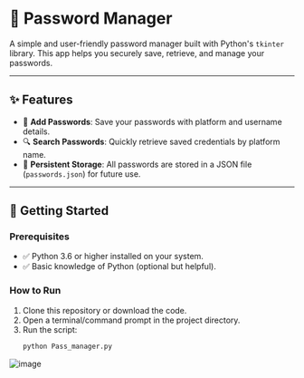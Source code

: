 # 🔐 Password Manager

A simple and user-friendly password manager built with Python's `tkinter` library. This app helps you securely save, retrieve, and manage your passwords. 

---

## ✨ Features

- 📝 **Add Passwords**: Save your passwords with platform and username details.
- 🔍 **Search Passwords**: Quickly retrieve saved credentials by platform name.
- 💾 **Persistent Storage**: All passwords are stored in a JSON file (`passwords.json`) for future use.

---

## 🚀 Getting Started

### Prerequisites
- ✅ Python 3.6 or higher installed on your system.
- ✅ Basic knowledge of Python (optional but helpful).

### How to Run
1. Clone this repository or download the code.
2. Open a terminal/command prompt in the project directory.
3. Run the script:
   ```bash
   python Pass_manager.py
![image](https://github.com/user-attachments/assets/92a152db-5283-4fc0-8f01-ad01d5341c0f)

